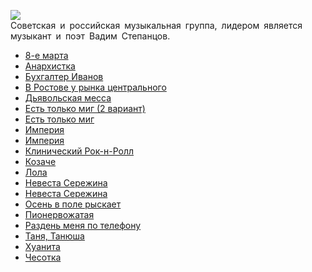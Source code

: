 ![](/songs/абв/Бахыт-Компот/bahyt-kompot.jpg)  
Советская и российская музыкальная группа, лидером является музыкант и поэт Вадим Степанцов.

* [8-е марта](/songs/абв/Бахыт-Компот/8-е%20марта)
* [Анархистка](/songs/абв/Бахыт-Компот/Анархистка)
* [Бухгалтер Иванов](/songs/абв/Бахыт-Компот/Бухгалтер%20Иванов)
* [В Ростове у рынка центрального](/songs/абв/Бахыт-Компот/В%20Ростове%20у%20рынка%20центрального)
* [Дьявольская месса](/songs/абв/Бахыт-Компот/Дьявольская%20месса)
* [Есть только миг (2 вариант)](/songs/абв/Бахыт-Компот/Есть%20только%20миг%20(2%20вариант))
* [Есть только миг](/songs/абв/Бахыт-Компот/Есть%20только%20миг)
* [Импepия](/songs/абв/Бахыт-Компот/Импepия)
* [Империя](/songs/абв/Бахыт-Компот/Империя)
* [Клинический Рок-н-Ролл](/songs/абв/Бахыт-Компот/Клинический%20Рок-н-Ролл)
* [Козаче](/songs/абв/Бахыт-Компот/Козаче)
* [Лола](/songs/абв/Бахыт-Компот/Лола)
* [Нeвecтa Cepeжинa](/songs/абв/Бахыт-Компот/Нeвecтa%20Cepeжинa)
* [Невеста Сережина](/songs/абв/Бахыт-Компот/Невеста%20Сережина)
* [Осень в поле рыскает](/songs/абв/Бахыт-Компот/Осень%20в%20поле%20рыскает)
* [Пионервожатая](/songs/абв/Бахыт-Компот/Пионервожатая)
* [Раздень меня по телефону](/songs/абв/Бахыт-Компот/Раздень%20меня%20по%20телефону)
* [Таня, Танюша](/songs/абв/Бахыт-Компот/Таня,%20Танюша)
* [Хуанита](/songs/абв/Бахыт-Компот/Хуанита)
* [Чесотка](/songs/абв/Бахыт-Компот/Чесотка)